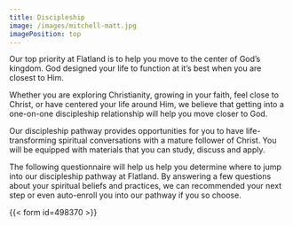 ```yaml
---
title: Discipleship
image: /images/mitchell-matt.jpg
imagePosition: top
---
```


Our top priority at Flatland is to help you move to the center of God’s kingdom. God designed your life to function at it’s best when you are closest to Him.

Whether you are exploring Christianity, growing in your faith, feel close to Christ, or have centered your life around Him, we believe that getting into a one-on-one discipleship relationship will help you move closer to God.

Our discipleship pathway provides opportunities for you to have life-transforming spiritual conversations with a mature follower of Christ. You will be equipped with materials that you can study, discuss and apply.

The following questionnaire will help us help you determine where to jump into our discipleship pathway at Flatland. By answering a few questions about your spiritual beliefs and practices, we can recommended your next step or even auto-enroll you into our pathway if you so choose.  

{{< form id=498370 >}}
